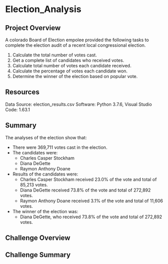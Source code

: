 # Election_Analysis

## Project Overview
A colorado Board of Election empolee provided the following tasks to complete the election audit of a recent local congressional election.

1. Calculate the total number of votes cast.
2. Get a complete list of candidates who received votes.
3. Calculate total number of votes each candidate received.
4. Calculate the percentage of votes each candidate won.
5. Determine the winner of the election based on popular vote.

## Resources
Data Source: election_results.csv
Software: Python 3.7.6, Visual Studio Code: 1.63.1

## Summary
The analyses of the election show that:
- There were 369,711 votes cast in the election.
- The candidates were:
    - Charles Casper Stockham
    - Diana DeGette
    - Raymon Anthony Doane
- Results of the candidates were:
    - Charles Casper Stockham received 23.0% of the vote and total of 85,213 votes.
    - Diana DeGette received 73.8% of the vote and total of 272,892 votes.
    - Raymon Anthony Doane received 3.1% of the vote and total of 11,606 votes.
- The winner of the election was:
    - Diana DeGette, who received 73.8% of the vote and total of 272,892 votes.

## Challenge Overview

## Challenge Summary
